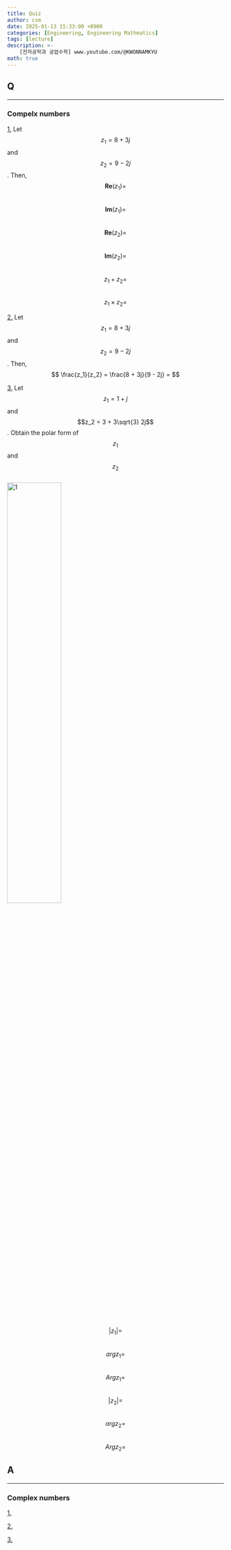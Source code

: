 ```yaml
---
title: Quiz
author: csm
date: 2025-01-13 15:33:00 +0900
categories: [Engineering, Engineering Mathmatics]
tags: [lecture]
description: >-
    [전자공학과 공업수학] www.youtube.com/@KWONNAMKYU
math: true
---
```


## Q
---
### Compelx numbers
<span id="q1"></span> [1.](#a1)  Let $$z_1 = 8 + 3j$$ and $$z_2 = 9 - 2j$$. Then,     
$$\mathbf{Re}(z_1) = $$   
$$\mathbf{Im}(z_1) = $$   
$$\mathbf{Re}(z_2) = $$   
$$\mathbf{Im}(z_2) = $$   
$$z_1 + z_2 = $$   
$$z_1 \times z_2 = $$     

<span id="q2"></span> [2.](#a2)  Let $$z_1 = 8 + 3j$$ and $$z_2 = 9 - 2j$$. Then,    
$$ \frac{z_1}{z_2} = \frac{8 + 3j}{9 - 2j} = $$     

<span id="q3"></span> [3.](#a3)  Let $$z_1 = 1 + j$$ and $$z_2 = 3 + 3\sqrt{3} 2j$$. Obtain the polar form of $$z_1$$ and $$z_2$$    
 <img src="https://i.ibb.co/2KgLx74/image.webp" alt="1" width="50%" height="50%"/>   
$$\left | z_1 \right | = $$   
$$arg z_1 = $$  
$$Arg z_1 = $$  
$$\left | z_2 \right | = $$   
$$arg z_2 = $$  
$$Arg z_2 = $$  

## A
---
### Complex numbers
<span id="a1"></span> [1.](#q1)  

<span id="a2"></span> [2.](#q2)  

<span id="a3"></span> [3.](#q3)  
